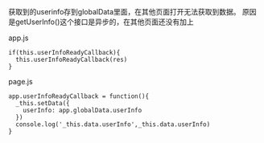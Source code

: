 获取到的userinfo存到globalData里面，在其他页面打开无法获取到数据。
原因是getUserInfo()这个接口是异步的，在其他页面还没有加上

app.js
```
if(this.userInfoReadyCallback){
  this.userInfoReadyCallback(res)
}
```

page.js
```
app.userInfoReadyCallback = function(){
  _this.setData({
    userInfo: app.globalData.userInfo
  })
  console.log('_this.data.userInfo',_this.data.userInfo)
}
```
